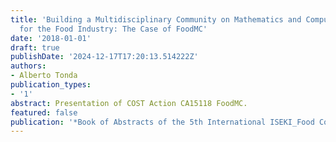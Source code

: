 ```yaml
---
title: 'Building a Multidisciplinary Community on Mathematics and Computer Science
  for the Food Industry: The Case of FoodMC'
date: '2018-01-01'
draft: true
publishDate: '2024-12-17T17:20:13.514222Z'
authors:
- Alberto Tonda
publication_types:
- '1'
abstract: Presentation of COST Action CA15118 FoodMC.
featured: false
publication: '*Book of Abstracts of the 5th International ISEKI_Food Conference*'
---
```


